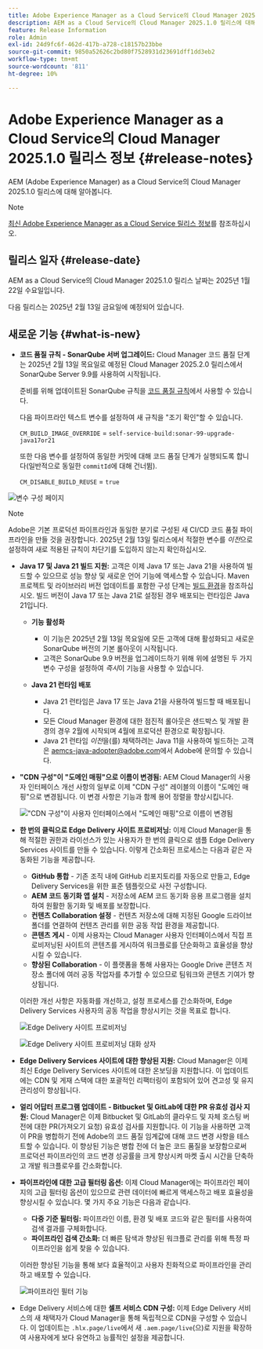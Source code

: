 ```yaml
---
title: Adobe Experience Manager as a Cloud Service의 Cloud Manager 2025.1.0 릴리스 정보
description: AEM as a Cloud Service의 Cloud Manager 2025.1.0 릴리스에 대해 알아봅니다.
feature: Release Information
role: Admin
exl-id: 24d9fc6f-462d-417b-a728-c18157b23bbe
source-git-commit: 9850a52626c2bd80f7528931d23691dff1dd3eb2
workflow-type: tm+mt
source-wordcount: '811'
ht-degree: 10%

---
```


# Adobe Experience Manager as a Cloud Service의 Cloud Manager 2025.1.0 릴리스 정보 {#release-notes}

<!-- https://wiki.corp.adobe.com/pages/viewpage.action?pageId=3389843928 -->

AEM (Adobe Experience Manager) as a Cloud Service의 Cloud Manager 2025.1.0 릴리스에 대해 알아봅니다.

>[!NOTE]
>
>[최신 Adobe Experience Manager as a Cloud Service 릴리스 정보](/help/release-notes/release-notes-cloud/release-notes-current.md)를 참조하십시오.

## 릴리스 일자 {#release-date}

AEM as a Cloud Service의 Cloud Manager 2025.1.0 릴리스 날짜는 2025년 1월 22일 수요일입니다.

다음 릴리스는 2025년 2월 13일 금요일에 예정되어 있습니다.


## 새로운 기능 {#what-is-new}

* **코드 품질 규칙 - SonarQube 서버 업그레이드:** Cloud Manager 코드 품질 단계는 2025년 2월 13일 목요일로 예정된 Cloud Manager 2025.2.0 릴리스에서 SonarQube Server 9.9를 사용하여 시작됩니다.

  준비를 위해 업데이트된 SonarQube 규칙을 [코드 품질 규칙](/help/implementing/cloud-manager/code-quality-testing.md#understanding-code-quality-rules)에서 사용할 수 있습니다.

  다음 파이프라인 텍스트 변수를 설정하여 새 규칙을 &quot;조기 확인&quot;할 수 있습니다.

  `CM_BUILD_IMAGE_OVERRIDE` = `self-service-build:sonar-99-upgrade-java17or21`

  또한 다음 변수를 설정하여 동일한 커밋에 대해 코드 품질 단계가 실행되도록 합니다(일반적으로 동일한 `commitId`에 대해 건너뜀).

  `CM_DISABLE_BUILD_REUSE` = `true`

![변수 구성 페이지](/help/implementing/cloud-manager/release-notes/assets/variables-config.png)

>[!NOTE]
>
>Adobe은 기본 프로덕션 파이프라인과 동일한 분기로 구성된 새 CI/CD 코드 품질 파이프라인을 만들 것을 권장합니다. 2025년 2월 13일 릴리스에서 적절한 변수를 *이전*&#x200B;으로 설정하여 새로 적용된 규칙이 차단기를 도입하지 않는지 확인하십시오.

* **Java 17 및 Java 21 빌드 지원:** 고객은 이제 Java 17 또는 Java 21을 사용하여 빌드할 수 있으므로 성능 향상 및 새로운 언어 기능에 액세스할 수 있습니다. Maven 프로젝트 및 라이브러리 버전 업데이트를 포함한 구성 단계는 [빌드 환경](/help/implementing/cloud-manager/getting-access-to-aem-in-cloud/build-environment-details.md)을 참조하십시오. 빌드 버전이 Java 17 또는 Java 21로 설정된 경우 배포되는 런타임은 Java 21입니다.

   * **기능 활성화**
      * 이 기능은 2025년 2월 13일 목요일에 모든 고객에 대해 활성화되고 새로운 SonarQube 버전의 기본 롤아웃이 시작됩니다.
      * 고객은 SonarQube 9.9 버전을 업그레이드하기 위해 위에 설명된 두 가지 변수 구성을 설정하여 *즉시*&#x200B;이 기능을 사용할 수 있습니다.

   * **Java 21 런타임 배포**
      * Java 21 런타임은 Java 17 또는 Java 21을 사용하여 빌드할 때 배포됩니다.
      * 모든 Cloud Manager 환경에 대한 점진적 롤아웃은 샌드박스 및 개발 환경의 경우 2월에 시작되며 4월에 프로덕션 환경으로 확장됩니다.
      * Java 21 런타임 *이전*&#x200B;을(를) 채택하려는 Java 11을 사용하여 빌드하는 고객은 [aemcs-java-adopter@adobe.com](mailto:aemcs-java-adopter@adobe.com)에서 Adobe에 문의할 수 있습니다.

* **&quot;CDN 구성&quot;이 &quot;도메인 매핑&quot;으로 이름이 변경됨:** AEM Cloud Manager의 사용자 인터페이스 개선 사항의 일부로 이제 &quot;CDN 구성&quot; 레이블의 이름이 &quot;도메인 매핑&quot;으로 변경됩니다. 이 변경 사항은 기능과 함께 용어 정렬을 향상시킵니다. <!-- CMGR-64738 -->

  ![&quot;CDN 구성&quot;이 사용자 인터페이스에서 &quot;도메인 매핑&quot;으로 이름이 변경됨](/help/implementing/cloud-manager/release-notes/assets/domain-mappings.png)

* **한 번의 클릭으로 Edge Delivery 사이트 프로비저닝:** 이제 Cloud Manager을 통해 적절한 권한과 라이선스가 있는 사용자가 한 번의 클릭으로 샘플 Edge Delivery Services 사이트를 만들 수 있습니다. 이렇게 간소화된 프로세스는 다음과 같은 자동화된 기능을 제공합니다.

   * **GitHub 통합** - 기존 조직 내에 GitHub 리포지토리를 자동으로 만들고, Edge Delivery Services을 위한 표준 템플릿으로 사전 구성합니다.
   * **AEM 코드 동기화 앱 설치** - 저장소에 AEM 코드 동기화 응용 프로그램을 설치하여 원활한 동기화 및 배포를 보장합니다.
   * **컨텐츠 Collaboration 설정** - 컨텐츠 저장소에 대해 지정된 Google 드라이브 폴더를 연결하여 컨텐츠 관리를 위한 공동 작업 환경을 제공합니다.
   * **콘텐츠 게시** - 이제 사용자는 Cloud Manager 사용자 인터페이스에서 직접 프로비저닝된 사이트의 콘텐츠를 게시하여 워크플로를 단순화하고 효율성을 향상시킬 수 있습니다.
   * **향상된 Collaboration** - 이 플랫폼을 통해 사용자는 Google Drive 콘텐츠 저장소 폴더에 여러 공동 작업자를 추가할 수 있으므로 팀워크와 콘텐츠 기여가 향상됩니다.

  이러한 개선 사항은 자동화를 개선하고, 설정 프로세스를 간소화하며, Edge Delivery Services 사용자의 공동 작업을 향상시키는 것을 목표로 합니다. <!-- CMGR-59362 -->

  ![Edge Delivery 사이트 프로비저닝](/help/implementing/cloud-manager/release-notes/assets/eds-one-click-60.png)

  ![Edge Delivery 사이트 프로비저닝 대화 상자](/help/implementing/cloud-manager/release-notes/assets/eds-provision-60.png)

* **Edge Delivery Services 사이트에 대한 향상된 지원:** Cloud Manager은 이제 최신 Edge Delivery Services 사이트에 대한 온보딩을 지원합니다. 이 업데이트에는 CDN 및 게재 스택에 대한 포괄적인 리팩터링이 포함되어 있어 견고성 및 유지 관리성이 향상됩니다.

* **얼리 어답터 프로그램 업데이트 - Bitbucket 및 GitLab에 대한 PR 유효성 검사 지원:** Cloud Manager은 이제 Bitbucket 및 GitLab의 클라우드 및 자체 호스팅 버전에 대한 PR(가져오기 요청) 유효성 검사를 지원합니다. 이 기능을 사용하면 고객이 PR을 병합하기 전에 Adobe의 코드 품질 임계값에 대해 코드 변경 사항을 테스트할 수 있습니다. 이 향상된 기능은 병합 전에 더 높은 코드 품질을 보장함으로써 프로덕션 파이프라인의 코드 변경 성공률을 크게 향상시켜 마켓 출시 시간을 단축하고 개발 워크플로우를 간소화합니다.

* **파이프라인에 대한 고급 필터링 옵션:** 이제 Cloud Manager에는 파이프라인 페이지의 고급 필터링 옵션이 있으므로 관련 데이터에 빠르게 액세스하고 배포 효율성을 향상시킬 수 있습니다. 몇 가지 주요 기능은 다음과 같습니다.

   * **다중 기준 필터링:** 파이프라인 이름, 환경 및 배포 코드와 같은 필터를 사용하여 검색 결과를 구체화합니다.
   * **파이프라인 검색 간소화:** 더 빠른 탐색과 향상된 워크플로 관리를 위해 특정 파이프라인을 쉽게 찾을 수 있습니다.

  이러한 향상된 기능을 통해 보다 효율적이고 사용자 친화적으로 파이프라인을 관리하고 배포할 수 있습니다.

  ![파이프라인 필터 기능](/help/implementing/cloud-manager/release-notes/assets/pipeline-filters.png)

* Edge Delivery 서비스에 대한 **셀프 서비스 CDN 구성:** 이제 Edge Delivery 서비스의 새 채택자가 Cloud Manager을 통해 독립적으로 CDN을 구성할 수 있습니다. 이 업데이트는 `.hlx.page/live`에서 새 `.aem.page/live`(으)로 지원을 확장하여 사용자에게 보다 유연하고 능률적인 설정을 제공합니다.


<!-- ## Early adoption program {#early-adoption}

Be a part of Cloud Manager's early adoption program and have a chance to test upcoming features. -->

<!-- ## Bug fixes -->




<!-- ## Known issues {#known-issues} -->
